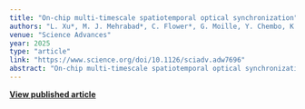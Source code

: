```yaml
---
title: "On-chip multi-timescale spatiotemporal optical synchronization"
authors: "L. Xu*, M. J. Mehrabad*, C. Flower*, G. Moille, Y. Chembo, K. Srinivasan, S. Mittal, M. Hafezi"
venue: "Science Advances"
year: 2025
type: "article"
link: "https://www.science.org/doi/10.1126/sciadv.adw7696"
abstract: "On-chip multi-timescale spatiotemporal optical synchronization for integrated photonic systems."
---
```


**[View published article](https://www.science.org/doi/10.1126/sciadv.adw7696)**
